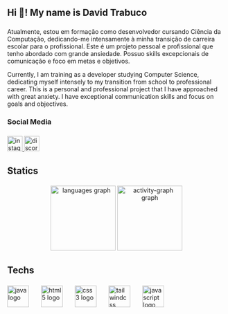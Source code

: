  
                                                  

<h2 align="left">Hi 👋! My name is David Trabuco</h2>

###

<p align="left">Atualmente, estou em formação como desenvolvedor cursando Ciência da Computação, dedicando-me intensamente à minha transição de carreira escolar para o profissional. Este é um projeto pessoal e profissional que tenho abordado com grande ansiedade. Possuo skills excepcionais de comunicação e foco em metas e objetivos.</p>

<p align="left">Currently, I am training as a developer studying Computer Science, dedicating myself intensely to my transition from school to professional career. This is a personal and professional project that I have approached with great anxiety. I have exceptional communication skills and focus on goals and objectives.</p>

###

<h3 align="left">Social Media </h3>

###

<div align="left">
  <a href="https://www.instagram.com/davidtrabuco_20/" target="_blank">
    <img src="https://img.shields.io/static/v1?message=Instagram&logo=instagram&label=&color=E4405F&logoColor=white&labelColor=&style=for-the-badge" height="35" alt="instagram logo"  />
  </a>
  <a href="https://discord.com/channels/@me" target="_blank">
    <img src="https://img.shields.io/static/v1?message=Discord&logo=discord&label=&color=7289DA&logoColor=white&labelColor=&style=for-the-badge" height="35" alt="discord logo"  />
  </a>
</div>

###

<h2 align="left">Statics</h2>

###

<div align="center">
  <img src="https://github-readme-stats.vercel.app/api/top-langs?username=DavidTrabuco&locale=en&hide_title=false&layout=compact&card_width=320&langs_count=5&theme=github_dark&hide_border=false" height="150" alt="languages graph"  />
  <img src="https://github-readme-activity-graph.vercel.app/graph?username=DavidTrabuco&theme=github-dark" height="150" alt="activity-graph graph"  />
</div>

###
<h2 align="left">Techs</h2>

###
<div align="left">
  <img src="https://cdn.jsdelivr.net/gh/devicons/devicon/icons/java/java-original.svg" height="50" alt="java logo"  /> 
  
  <img width="20" />
  <img src="https://cdn.jsdelivr.net/gh/devicons/devicon/icons/html5/html5-original.svg" height="50" alt="html5 logo"  />
  <img width="20" />
  <img src="https://cdn.jsdelivr.net/gh/devicons/devicon/icons/css3/css3-original.svg" height="50" alt="css3 logo"  />
  <img width="20" />
  <img src="https://cdn.simpleicons.org/tailwindcss/06B6D4" height="50" alt="tailwindcss logo"  />
  <img width="20" />
  <img src="https://cdn.jsdelivr.net/gh/devicons/devicon/icons/javascript/javascript-original.svg" height="50" alt="javascript logo"  />
</div>

###



###




<!---
DavidTrabuco/DavidTrabuco is a ✨ special ✨ repository because its `README.md` (this file) appears on your GitHub profile.
You can click the Preview link to take a look at your changes.
--->

